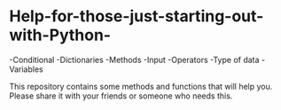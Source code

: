# Help-for-those-just-starting-out-with-Python-

 -Conditional
 -Dictionaries
 -Methods
 -Input
 -Operators
 -Type of data
 -Variables

This repository contains some methods and functions that will help you.
Please share it with your friends or someone who needs this.

